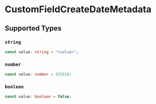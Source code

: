 # CustomFieldCreateDateMetadata


## Supported Types

### `string`

```typescript
const value: string = "<value>";
```

### `number`

```typescript
const value: number = 925518;
```

### `boolean`

```typescript
const value: boolean = false;
```

